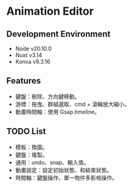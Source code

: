 # Animation Editor

## Development Environment

- Node v20.10.0
- Nuxt v3.14
- Konva v9.3.16

## Features

- 鍵盤：刪除、方向鍵移動。
- 游標：拖曳、群組選取、cmd + 滾輪放大縮小。
- 動畫時間軸：使用 Gsap.timeline。

## TODO List

- 模板：換圖。
- 鍵盤：複製。
- 通用：undo、snap、輸入值。
- 動畫設定：設定初始狀態、和結束狀態。
- 時間軸：鍵盤操作、單一物件多影格操作。
